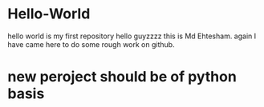 # Hello-World
hello world is my first repository
hello guyzzzz this is Md Ehtesham.
again I have came here to do some rough work on github.
# new peroject should be of python basis

